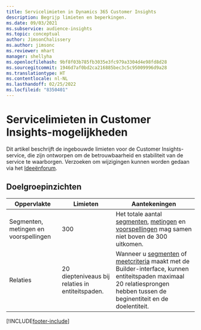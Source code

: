 ```yaml
---
title: Servicelimieten in Dynamics 365 Customer Insights
description: Begrijp limieten en beperkingen.
ms.date: 09/03/2021
ms.subservice: audience-insights
ms.topic: conceptual
author: JimsonChalissery
ms.author: jimsonc
ms.reviewer: mhart
manager: shellyha
ms.openlocfilehash: 9bf8f03b785fb3035e3fc979a3304d4e98fd8d28
ms.sourcegitcommit: 1946d7af0bd2ca216885bec3c5c95009996d9a28
ms.translationtype: HT
ms.contentlocale: nl-NL
ms.lasthandoff: 02/25/2022
ms.locfileid: "8350401"
---
```

# <a name="service-limits-in-customer-insights-capabilities"></a>Servicelimieten in Customer Insights-mogelijkheden

Dit artikel beschrijft de ingebouwde limieten voor de Customer Insights-service, die zijn ontworpen om de betrouwbaarheid en stabiliteit van de service te waarborgen. Verzoeken om wijzigingen kunnen worden gedaan via het [Ideeënforum](https://go.microsoft.com/fwlink/?linkid=2074172). 

## <a name="audience-insights"></a>Doelgroepinzichten

| Oppervlakte  | Limieten  | Aantekeningen |
|-------------|---------------------------------------------------------------------|---------------------------------------------------------------------|
| Segmenten, metingen en voorspellingen | 300  | Het totale aantal [segmenten](audience-insights/segments.md), [metingen](audience-insights/measures.md) en [voorspellingen](audience-insights/predictions.md) mag samen niet boven de 300 uitkomen.  |
| Relaties | 20 diepteniveaus bij relaties in entiteitspaden. | Wanneer u [segmenten](audience-insights/segments.md) of [meetcriteria](audience-insights/measures.md) maakt met de Builder-interface, kunnen entiteitspaden maximaal 20 relatiesprongen hebben tussen de beginentiteit en de doelentiteit.  |

<!--
## Engagement insights

### Workspace and event quotas

Engagement insights is a highly scalable application that can support millions of events per second. During public preview, events have a volume threshold. There's also a limit to the number of workspaces in an organization.

### Engagement insights limits

- Maximum event volume per workspace  = 100 events per second

- Maximum number of workspaces per organization = 100

When events exceed the threshold, it can lead to loss of data in reports based on those events. You can [contact support](https://go.microsoft.com/fwlink/?linkid=2145734) to request a volume increase before you exceed limits. We'll work with you to determine your need for a volume increase and support your request.
-->

[!INCLUDE[footer-include](includes/footer-banner.md)]
